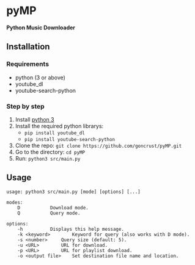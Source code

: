 # pyMP
**Python Music Downloader**

## Installation

### Requirements

- python (3 or above)
- youtube_dl
- youtube-search-python

### Step by step

1. Install [python 3](https://www.python.org/)
1. Install the required python librarys:
    - `pip install youtube_dl`
    - `pip install youtube-search-python`
1. Clone the repo: `git clone https://github.com/goncrust/pyMP.git`
1. Go to the directory: `cd pyMP`
1. Run: `python3 src/main.py`

## Usage

```
usage: python3 src/main.py [mode] [options] [...]

modes:
	D			Download mode.
	Q			Query mode.

options:
	-h			Displays this help message.
	-k <keyword>		Keyword for query (also works with D mode).
	-s <number>		Query size (default: 5).
	-u <URL>		URL for download.
	-p <URL>		URL for playlist download.
	-o <output file>	Set destination file name and location.
```
